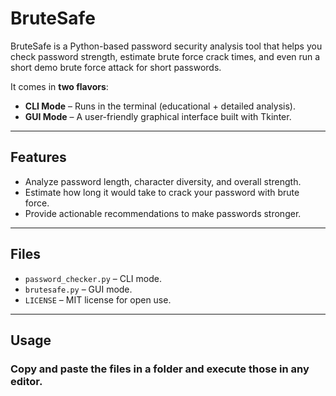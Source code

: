 #  BruteSafe

BruteSafe is a Python-based password security analysis tool that helps you check password strength, estimate brute force crack times, and even run a short demo brute force attack for short passwords.

It comes in **two flavors**:
- **CLI Mode** – Runs in the terminal (educational + detailed analysis).
- **GUI Mode** – A user-friendly graphical interface built with Tkinter.

---

##  Features
- Analyze password length, character diversity, and overall strength.
- Estimate how long it would take to crack your password with brute force.
- Provide actionable recommendations to make passwords stronger.

---

##  Files
- `password_checker.py` – CLI mode.
- `brutesafe.py` – GUI mode.
- `LICENSE` – MIT license for open use.

---

##  Usage

### Copy and paste the files in a folder and execute those in any editor.
